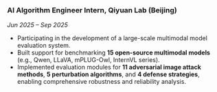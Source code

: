 ### AI Algorithm Engineer Intern, Qiyuan Lab (Beijing)  
*Jun 2025 – Sep 2025*  
- Participating in the development of a large-scale multimodal model evaluation system.  
- Built support for benchmarking **15 open-source multimodal models** (e.g., Qwen, LLaVA, mPLUG-Owl, InternVL series).  
- Implemented evaluation modules for **11 adversarial image attack methods**, **5 perturbation algorithms**, and **4 defense strategies**, enabling comprehensive robustness and reliability analysis.  